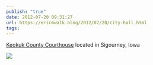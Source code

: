 ```yaml
---
publish: "true"
date: 2012-07-20 09:31:27
url: https://ericmwalk.blog/2012/07/20/city-hall.html
tags: 
---
```


[Keokuk County Courthouse](https://en.wikipedia.org/wiki/Keokuk_County_Courthouse) located in Sigourney, Iowa

![](https://ericmwalk.blog/uploads/2022/d879e6c591.jpg)